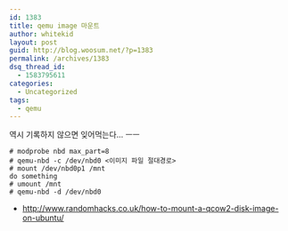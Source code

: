 ```yaml
---
id: 1383
title: qemu image 마운트
author: whitekid
layout: post
guid: http://blog.woosum.net/?p=1383
permalink: /archives/1383
dsq_thread_id:
  - 1583795611
categories:
  - Uncategorized
tags:
  - qemu
---
```

역시 기록하지 않으면 잊어먹는다... ㅡㅡ

    # modprobe nbd max_part=8  
    # qemu-nbd -c /dev/nbd0 <이미지 파일 절대경로>  
    # mount /dev/nbd0p1 /mnt  
    do something  
    # umount /mnt  
    # qemu-nbd -d /dev/nbd0  

  * <http://www.randomhacks.co.uk/how-to-mount-a-qcow2-disk-image-on-ubuntu/>
